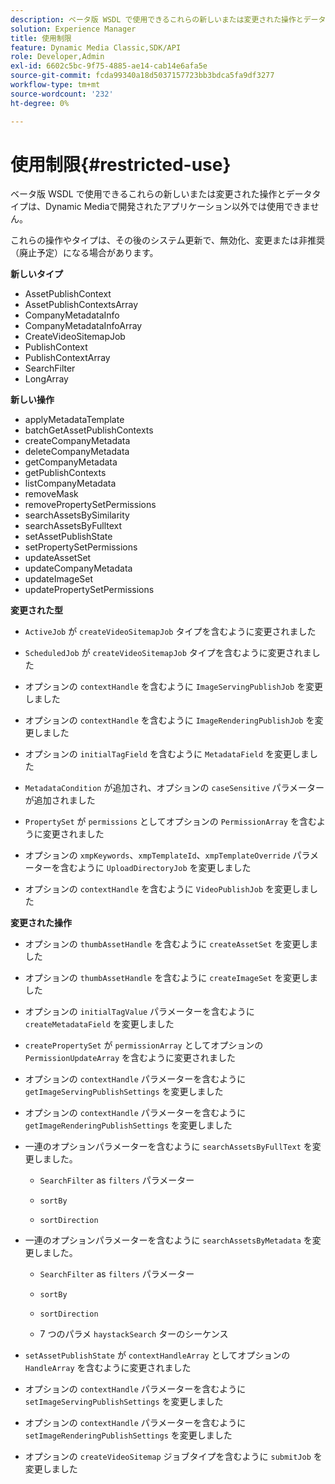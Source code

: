```yaml
---
description: ベータ版 WSDL で使用できるこれらの新しいまたは変更された操作とデータタイプは、Dynamic Mediaで開発されたアプリケーション以外では使用できません。
solution: Experience Manager
title: 使用制限
feature: Dynamic Media Classic,SDK/API
role: Developer,Admin
exl-id: 6602c5bc-9f75-4885-ae14-cab14e6afa5e
source-git-commit: fcda99340a18d5037157723bb3bdca5fa9df3277
workflow-type: tm+mt
source-wordcount: '232'
ht-degree: 0%

---
```


# 使用制限{#restricted-use}

ベータ版 WSDL で使用できるこれらの新しいまたは変更された操作とデータタイプは、Dynamic Mediaで開発されたアプリケーション以外では使用できません。

これらの操作やタイプは、その後のシステム更新で、無効化、変更または非推奨（廃止予定）になる場合があります。

**新しいタイプ**

* AssetPublishContext
* AssetPublishContextsArray
* CompanyMetadataInfo
* CompanyMetadataInfoArray
* CreateVideoSitemapJob
* PublishContext
* PublishContextArray
* SearchFilter
* LongArray

**新しい操作**

* applyMetadataTemplate
* batchGetAssetPublishContexts
* createCompanyMetadata
* deleteCompanyMetadata
* getCompanyMetadata
* getPublishContexts
* listCompanyMetadata
* removeMask
* removePropertySetPermissions
* searchAssetsBySimilarity
* searchAssetsByFulltext
* setAssetPublishState
* setPropertySetPermissions
* updateAssetSet
* updateCompanyMetadata
* updateImageSet
* updatePropertySetPermissions

**変更された型**

* `ActiveJob` が `createVideoSitemapJob` タイプを含むように変更されました

* `ScheduledJob` が `createVideoSitemapJob` タイプを含むように変更されました

* オプションの `contextHandle` を含むように `ImageServingPublishJob` を変更しました

* オプションの `contextHandle` を含むように `ImageRenderingPublishJob` を変更しました

* オプションの `initialTagField` を含むように `MetadataField` を変更しました

* `MetadataCondition` が追加され、オプションの `caseSensitive` パラメーターが追加されました

* `PropertySet` が `permissions` としてオプションの `PermissionArray` を含むように変更されました

* オプションの `xmpKeywords`、`xmpTemplateId`、`xmpTemplateOverride` パラメーターを含むように `UploadDirectoryJob` を変更しました

* オプションの `contextHandle` を含むように `VideoPublishJob` を変更しました

**変更された操作**

* オプションの `thumbAssetHandle` を含むように `createAssetSet` を変更しました

* オプションの `thumbAssetHandle` を含むように `createImageSet` を変更しました

* オプションの `initialTagValue` パラメーターを含むように `createMetadataField` を変更しました

* `createPropertySet` が `permissionArray` としてオプションの `PermissionUpdateArray` を含むように変更されました

* オプションの `contextHandle` パラメーターを含むように `getImageServingPublishSettings` を変更しました

* オプションの `contextHandle` パラメーターを含むように `getImageRenderingPublishSettings` を変更しました

* 一連のオプションパラメーターを含むように `searchAssetsByFullText` を変更しました。

   * `SearchFilter` as `filters` パラメーター

   * `sortBy`
   * `sortDirection`

* 一連のオプションパラメーターを含むように `searchAssetsByMetadata` を変更しました。

   * `SearchFilter` as `filters` パラメーター

   * `sortBy`
   * `sortDirection`
   * 7 つのパラメ `haystackSearch` ターのシーケンス

* `setAssetPublishState` が `contextHandleArray` としてオプションの `HandleArray` を含むように変更されました

* オプションの `contextHandle` パラメーターを含むように `setImageServingPublishSettings` を変更しました

* オプションの `contextHandle` パラメーターを含むように `setImageRenderingPublishSettings` を変更しました

* オプションの `createVideoSitemap` ジョブタイプを含むように `submitJob` を変更しました
